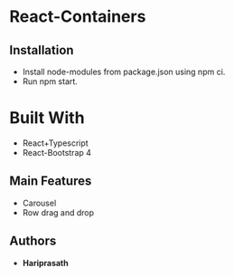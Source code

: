 # React-Containers

## Installation

- Install node-modules from package.json using npm ci.
- Run npm start.

# Built With

- React+Typescript
- React-Bootstrap 4

## Main Features

- Carousel
- Row drag and drop

## Authors

- **Hariprasath**
